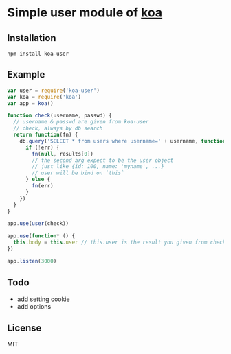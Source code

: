 Simple user module of [koa](http://koajs.com/)
===

Installation
---

```shell
npm install koa-user
```

Example
---

```javascript
var user = require('koa-user')
var koa = require('koa')
var app = koa()

function check(username, passwd) {
  // username & passwd are given from koa-user
  // check, always by db search
  return function(fn) {
    db.query('SELECT * from users where username=' + username, function(err, results) {
      if (!err) {
        fn(null, results[0])
        // the second arg expect to be the user object
        // just like {id: 100, name: 'myname', ...}
        // user will be bind on `this`
      } else {
        fn(err)
      }
    })
  }
}

app.use(user(check))

app.use(function* () {
  this.body = this.user // this.user is the result you given from check handler
})

app.listen(3000)
```

Todo
---

- add setting cookie
- add options

License
---

MIT
